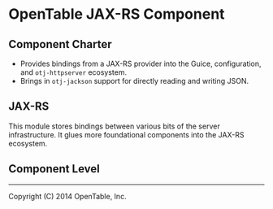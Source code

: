 OpenTable JAX-RS Component
==========================

Component Charter
-----------------

* Provides bindings from a JAX-RS provider into the Guice, configuration, and `otj-httpserver` ecosystem.
* Brings in `otj-jackson` support for directly reading and writing JSON.

JAX-RS
------

This module stores bindings between various bits of the server infrastructure.
It glues more foundational components into the JAX-RS ecosystem.

Component Level
---------------


----
Copyright (C) 2014 OpenTable, Inc.
